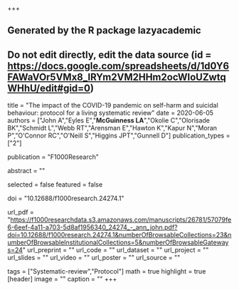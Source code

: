 +++
## Generated by the R package lazyacademic
## Do not edit directly, edit the data source (id = https://docs.google.com/spreadsheets/d/1d0Y6FAWaVOr5VMx8_lRYm2VM2HHm2ocWIoUZwtqWHhU/edit#gid=0)

title = "The impact of the COVID-19 pandemic on self-harm and suicidal behaviour: protocol for a living systematic review"
date = 2020-06-05
authors = ["John A","Eyles E","**McGuinness LA**","Okolie C","Olorisade BK","Schmidt L","Webb RT","Arensman E","Hawton K","Kapur N","Moran P","O'Connor RC","O'Neill S","Higgins JPT","Gunnell D"]
publication_types = ["2"]

publication = "F1000Research"

abstract = ""

selected = false
featured = false

doi = "10.12688/f1000research.24274.1"

url_pdf = "https://f1000researchdata.s3.amazonaws.com/manuscripts/26781/57079fe6-6eef-4a11-a703-5d8af1956340_24274_-_ann_john.pdf?doi=10.12688/f1000research.24274.1&numberOfBrowsableCollections=23&numberOfBrowsableInstitutionalCollections=5&numberOfBrowsableGateways=24"
url_preprint = ""
url_code = ""
url_dataset = ""
url_project = ""
url_slides = ""
url_video = ""
url_poster = ""
url_source = ""

tags = ["Systematic-review","Protocol"]
math = true
highlight = true
[header]
image = ""
caption = ""
+++
